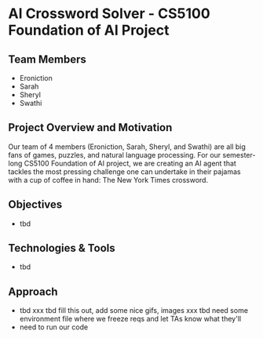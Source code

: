 # AI Crossword Solver - CS5100 Foundation of AI Project

## Team Members
- Eroniction
- Sarah
- Sheryl
- Swathi

## Project Overview and Motivation
Our team of 4 members (Eroniction, Sarah, Sheryl, and Swathi) are all big fans of games, puzzles, and natural language processing. For our semester-long CS5100 Foundation of AI project, we are creating an AI agent that tackles the most pressing challenge one can undertake in their pajamas with a cup of coffee in hand: The New York Times crossword. 

## Objectives
- tbd

## Technologies & Tools
- tbd

## Approach
- tbd
xxx tbd fill this out, add some nice gifs, images
xxx tbd need some environment file where we freeze reqs and let TAs know what they'll 
- need to run our code